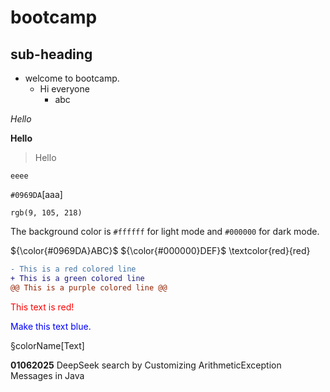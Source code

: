 # bootcamp

## sub-heading
- welcome to bootcamp.
	- Hi everyone
		- abc
	
*Hello*

**Hello**

> Hello

`eeee`

`#0969DA`[aaa]

`rgb(9, 105, 218)`

The background color is `#ffffff` for light mode and `#000000` for dark mode.

${\color{#0969DA}ABC}$
${\color{#000000}DEF}$
\textcolor{red}{red}

```diff
- This is a red colored line
+ This is a green colored line
@@ This is a purple colored line @@
```

<font color="red">This text is red!</font>
<p style="color:blue">Make this text blue.</p>

§colorName[Text]


**01062025** DeepSeek search by Customizing ArithmeticException Messages in Java

